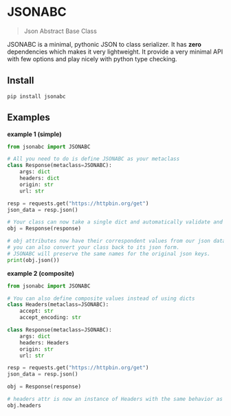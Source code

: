 # JSONABC

> Json Abstract Base Class

JSONABC is a minimal, pythonic JSON to class serializer. It has __zero__ dependencies which makes it very lightweight. It provide a very minimal API with few options and play nicely with python type checking.


## Install
```shell
pip install jsonabc
```

## Examples

__example 1 (simple)__

```python
from jsonabc import JSONABC

# All you need to do is define JSONABC as your metaclass
class Response(metaclass=JSONABC):
    args: dict
    headers: dict
    origin: str
    url: str

resp = requests.get("https://httpbin.org/get")
json_data = resp.json()

# Your class can now take a single dict and automatically validate and parse it.
obj = Response(response)

# obj attributes now have their correspondent values from our json data.
# you can also convert your class back to its json form.
# JSONABC will preserve the same names for the original json keys.
print(obj.json())

```

__example 2 (composite)__
```python
from jsonabc import JSONABC

# You can also define composite values instead of using dicts
class Headers(metaclass=JSONABC):
    accept: str
    accept_encoding: str

class Response(metaclass=JSONABC):
    args: dict
    headers: Headers
    origin: str
    url: str

resp = requests.get("https://httpbin.org/get")
json_data = resp.json()

obj = Response(response)

# headers attr is now an instance of Headers with the same behavior as Response
obj.headers 

```
